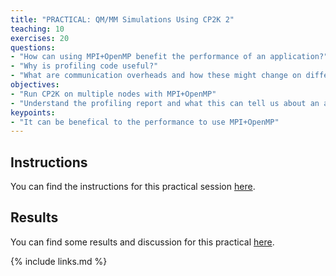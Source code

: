 ```yaml
---
title: "PRACTICAL: QM/MM Simulations Using CP2K 2"
teaching: 10
exercises: 20
questions:
- "How can using MPI+OpenMP benefit the performance of an application?"
- "Why is profiling code useful?"
- "What are communication overheads and how these might change on different numbers of processes or threads?"
objectives:
- "Run CP2K on multiple nodes with MPI+OpenMP"
- "Understand the profiling report and what this can tell us about an application"
keypoints:
- "It can be benefical to the performance to use MPI+OpenMP"
---
```


## Instructions

You can find the instructions for this practical session [here](../slides/CP2K-instructions.pdf).

## Results

You can find some results and discussion for this practical  [here](../slides/CP2K-practical_results.pdf).

{% include links.md %}


